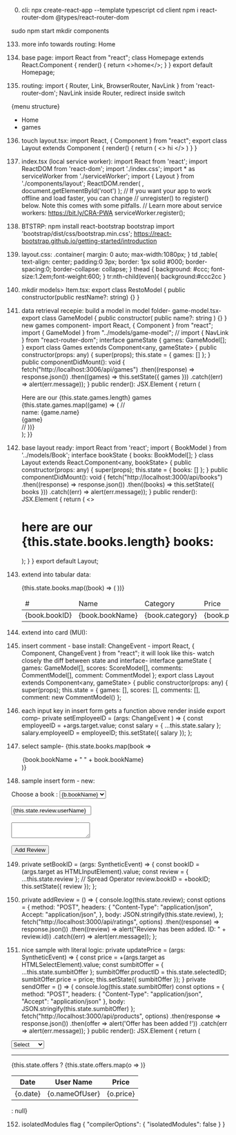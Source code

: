 0. cli:
   npx create-react-app --template typescript
   cd client
   npm i react-router-dom @types/react-router-dom

sudo npm start
mkdir components

133. more info towards routing:
     <BrowserRouter>
     <NavLink className="nav-link" to="/" exact>
     Home
     </NavLink>
     <Switch>
     <Redirect to="/home" path="/" exact />
     <Route path="/home" component={HomePage} exact />
     <Route path="" component={NotFound} exact />  
      </Switch>
     </BrowserRouter>

134. base page:
     import React from "react";
     class Homepage extends React.Component {
     render() {
     return <>home</>;
     }
     }
     export default Homepage;

135. routing:
import { Router, Link, BrowserRouter, NavLink } from 'react-router-dom';
NavLink inside Router,
redirect inside switch
<Switch>
<Redirect to="/home" path="/" exact />
<Route path="/home" component={Homepage} exact />
<Route path="/games/:cat" component={Category} />
<Route path="" component={NotFound} exact />
</Switch>
{menu structure}
 <div id="header">
        <ul className="nav">
          <li className="nav-item">
            <NavLink className="nav-link" to="/" exact>
              Home
            </NavLink>
          </li>
          <li className="nav-item">
            <NavLink className="nav-link" to="/games" exact>
              games
            </NavLink>
          </li>
        </ul>
      </div>

136. touch layout.tsx:
     import React, { Component } from "react";
     export class Layout extends Component {
     render() {
     return (
     <>
     hi
     </>
     )
     }
     }

137. index.tsx (local service worker):
     import React from 'react';
     import ReactDOM from 'react-dom';
     import './index.css';
     import \* as serviceWorker from './serviceWorker';
     import { Layout } from './components/layout';
     ReactDOM.render(
     <Layout />,
     document.getElementById('root')
     );
     // If you want your app to work offline and load faster, you can change
     // unregister() to register() below. Note this comes with some pitfalls.
     // Learn more about service workers: https://bit.ly/CRA-PWA
     serviceWorker.register();

138. BTSTRP:
     npm install react-bootstrap bootstrap
     import 'bootstrap/dist/css/bootstrap.min.css';
     https://react-bootstrap.github.io/getting-started/introduction

139. layout.css:
     .container{
     margin: 0 auto;
     max-width:1080px;
     }
     td ,table{
     text-align: center;
     padding:0 3px;
     border: 1px solid #000;
     border-spacing:0;
     border-collapse: collapse;
     }
     thead {
     background: #ccc;
     font-size:1.2em;font-weight:600;
     }
     tr:nth-child(even){
     background:#ccc2cc
     }

140. mkdir models> Item.tsx:
     export class RestoModel { public constructor(public restName?: string) {} }

141. data retrieval recepie:
     build a model in model folder-
     game-model.tsx-
     export class GameModel {
     public constructor(
     public name?: string
     ) {} }
     new games component-
     import React, { Component } from "react";
     import { GameModel } from "../models/game-model";
     // import { NavLink } from "react-router-dom";
     interface gameState {
     games: GameModel[];
     }
     export class Games extends Component<any, gameState> {
     public constructor(props: any) {
     super(props);
     this.state = { games: [] };
     }
     public componentDidMount(): void {
     fetch("http://localhost:3006/api/games")
     .then((response) => response.json())
     .then((games) => this.setState({ games }))
     .catch((err) => alert(err.message));
     }
     public render(): JSX.Element {
     return (
     <div>
     Here are our {this.state.games.length} games
     {this.state.games.map((game) => (
     // <NavLink to={"/salaries-per-emp/" + rev.id} key={rev.id}>
     <div className="rev">
     name: {game.name} <br />
     {game}
     </div>
     // </NavLink>
     ))}
     </div>
     ); }}

142. base layout ready:
     import React from 'react';
     import { BookModel } from '../models/Book';
     interface bookState {
     books: BookModel[];
     }
     class Layout extends React.Component<any, bookState> {
     public constructor(props: any) {
     super(props);
     this.state = { books: [] };
     }
     public componentDidMount(): void {
     fetch("http://localhost:3000/api/books")
     .then((response) => response.json())
     .then((books) => this.setState({ books }))
     .catch((err) => alert(err.message));
     }
     public render(): JSX.Element {
     return (
     <>
     <h1>
     here are our {this.state.books.length} books:
     </h1>
     </>
     );
     }
     }
     export default Layout;

143. extend into tabular data:
     <table className="table">
            <thead>
              <tr>
                <td>#</td>
                <td>Name</td>
                <td>Category</td>
                <td>Price</td>
                <td>Rating</td>
              </tr>
            </thead>
            <tbody>
              {this.state.books.map((book) => (
                <tr key={book.bookID}>
                  <td>{book.bookID}</td>
                  <td>{book.bookName}</td>
                  <td>{book.category}</td>
                  <td>{book.price}</td>
                  <td>{book.rating}</td>
                </tr>
              ))}
            </tbody>
          </table>

144. extend into card (MUI):

145. insert comment - base install:
     ChangeEvent - import React, { Component, ChangeEvent } from "react";
     it will look like this- watch closely the diff between state and interface-
     interface gameState {
     games: GameModel[],
     scores: ScoreModel[],
     comments: CommentModel[],
     comment: CommentModel
     };
     export class Layout extends Component<any, gameState> {
     public constructor(props: any) {
     super(props);
     this.state = { games: [],
     scores: [],
     comments: [],
     comment: new CommentModel()
     };

146. each input key in insert form gets a function above render inside export comp-
     private setEmployeeID = (args: ChangeEvent
     ) => {
     const employeeID = +args.target.value;
     const salary = { ...this.state.salary };
     salary.employeeID = employeeID;
     this.setState({ salary });
     };

147. select sample-
     {this.state.books.map(book =>
     <option key={book.bookID} value={book.bookID}>
     {book.bookName + " " + book.bookName}
     </option>
     )}

148. sample insert form - new:
<form>
<label>Choose a book :</label>
<select onChange={this.setBookID}>
<option disabled placeholder="Choose a book">Please select:</option>
        {this.state.books.map(b =>
        <option key={b.bookID} value={b.bookID}>
            {b.bookName}
        </option>
    )}
    </select>
    <br /><br />
  <input type="text" onChange={this.setUserName} value={this.state.review.userName} />
  <br /><br />
   <textarea onChange={this.setReview} value={this.state.review.review} ></textarea>
  <br /><br />
  <button type="button" onClick={this.addReview}>Add Review</button> 
  </form>

149. private setBookID = (args: SyntheticEvent) => {
     const bookID = (args.target as HTMLInputElement).value;
     const review = { ...this.state.review }; // Spread Operator
     review.bookID = +bookID;
     this.setState({ review });
     };

150. private addReview = () => {
     console.log(this.state.review);
     const options = {
     method: "POST",
     headers: {
     "Content-Type": "application/json",
     Accept: "application/json",
     },
     body: JSON.stringify(this.state.review),
     };
     fetch("http://localhost:3000/api/ratings", options)
     .then((response) => response.json())
     .then((review) => alert("Review has been added. ID: " + review.id))
     .catch((err) => alert(err.message));
     };

151. nice sample with literal logic:
private updatePrice = (args: SyntheticEvent) => {
const price = +(args.target as HTMLSelectElement).value;
const sumbitOffer = { ...this.state.sumbitOffer };
sumbitOffer.productID = this.state.selectedID;
sumbitOffer.price = price;
this.setState({ sumbitOffer });
}
private sendOffer = () => {
console.log(this.state.sumbitOffer)
const options = {
method: "POST",
headers: {
"Content-Type": "application/json",
"Accept": "application/json"
},
body: JSON.stringify(this.state.sumbitOffer)
};
fetch("http://localhost:3000/api/products", options)
.then(response => response.json())
.then(offer => alert('Offer has been added !'))
.catch(err => alert(err.message));
}
public render(): JSX.Element {
return (
<div className='app'>        <select onChange={this.getOffer}>
          <option>Select</option>
          {this.state.products.map(p =>
            <option key={p.id} value={p.id}>{p.name}</option>
          )}
        </select>
        <hr />
        {this.state.offers ?
          <table>
            <thead>
              <tr>
                <th>Date</th>
                <th>User Name</th>
                <th>Price</th>
              </tr>
            </thead>
            <tbody>
              {this.state.offers.map(o =>
                <tr key={o.id}>
                  <td>{o.date}</td>
                  <td>{o.nameOfUser}</td>
                  <td>{o.price}</td>
                </tr>
              )}
            </tbody>
          </table>
          : null}

152. isolatedModules flag
     {
     "compilerOptions": {
     "isolatedModules": false
     }
     }
